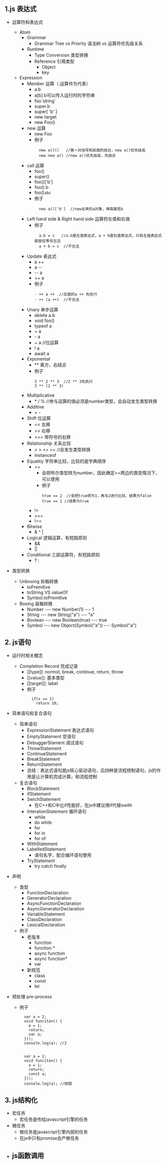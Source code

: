 ## 1.js 表达式
  - 运算符和表达式
    - Atom
      - Grammar
        - Grammar Tree vs Priority  语法树 vs 运算符优先级关系
      - Runtime
        - Type Conversion 类型转换
        - Reference 引用类型
          - Object
          - key
    - Expression
      - Member 运算（.运算作为代表）
        - a.b
        - a[b] b可以传入运行时的字符串
        - foo\`string`
        - super.b
        - super[ 'b' ]
        - new target
        - new Foo()
      - new 运算
        - new Foo
        - 例子
          ```
            new a()()   //第一对括号和前面的结合，new a()优先级高
            new new a() //new a()优先级高，先结合
          ```
      - call 运算
        - foo()
        - super()
        - foo()['b']
        - foo().b
        - foo()`abc`
        - 例子
          ```
            new a()['b']  //new出来的a对象，再取属性b
          ```
      - Left hand side & Right hand side 运算符左值和右值
        - 例子
          ```
            a.b = c   //a.b是左值表达式，a + b是右值表达式，只有左值表达式能放在等号左边
            a + b = c  //不合法
          ```
      - Update 表达式
        - a ++
        - a --
        - -- a
        - ++ a
        - 例子
          ```
          - ++ a ++  //后面的a ++ 先执行
          - ++ (a ++)  //不合法
          ```
      - Unary 单步运算
        - delete a.b
        - void foo()
        - typeof a
        - \+ a
        - \- a
        - ~ a  //位运算
        - ! a
        - await a 
      - Exponental 
        - ** 乘方，右结合
        - 例子
          ```
          3 ** 2 ** 3  //2 ** 3先执行
          3 ** (2 ** 3) 
          ```
      - Multiplicative
        - \* / % //参与运算的值必须是number类型，会自动发生类型转换
      - Additive
        - \+ -  
      - Shift 位运算
        - <<  左移
        - \>> 右移
        - \>>> 带符号的右移
      - Relationship 关系比较
        - < > <= >= //会发生类型转换 
        - instanceof
      - Equality 字符串比较，比较的是字典顺序
        - ==
          - 会把布尔类型转为number，因此确定==两边的类型情况下，可以使用
          - 例子
            ```
            true == 2  //会把true转为1，再与2进行比较，结果为false
            true == 1 //结果为true
            ```
        - !=
        - ===
        - !==
      - Bitwise
        - & ^ |
      - Logical 逻辑运算，有短路原则
        - && 
        - ||
      - Conditional 三部运算符，有短路原则
        - ? : 

  - 类型转换
    - Unboxing 拆箱转换
      - toPremitive
      - toString VS valueOf
      - Symbol.toPremitive
    - Boxing 装箱转换
      - Number  --- new Number(1) --- 1
      - String  --- new String("a")  --- "a"
      - Boolean --- new Boolean(true) --- true
      - Symbol  --- new Object(Symbol("a")) --- Symbol("a")

## 2. js语句
  - 运行时相关概念
      - Completion Record 完成记录 
        - \[[type]]: normol, break, continue, return, throw
        - \[[value]]: 基本类型
        - \[[target]]: label
        - 例子
          ```
            if(x == 1)
              return 10;
          ```
  - 简单语句和复合语句
    - 简单语句
      - ExpressionStatement 表达式语句
      - EmptyStatement 空语句
      - DebuggerStament 调试语句
      - ThrowStatement 
      - ContinueStatement
      - BreakStatement
      - ReturnStatement
      - 总结：表达式语句是js核心驱动语句，后四种是流程控制语句，js的作用是让计算机完成计算，和流程控制
    - 复合语句
      - BlockStatement  
      - ifStatement
      - SwichStatement  
        - 在C++和C中比if性能好，在js中建议用if代替swith
      - InterationStatement 循环语句
        - while
        - do while
        - for
        - for in
        - for of
      - WithStatement
      - LabelledStatement
        - 语句名字，配合循环语句使用
      - TryStatement
        - try catch finally

  - 声明
    - 类型
      - FunctionDeclaration
      - GeneratorDeclaration
      - AsyncFunctionDeclaration
      - AsyncGeneratorDeclaration
      - VariableStatement
      - ClassDeclaration
      - LexicalDeclaration
    - 例子
      - 老版本
        - function
        - function *
        - async function
        - async function*
        - var
      - 新规范
        - class
        - const 
        - let
      
  - 预处理 pre-process
    - 例子
      ```
        var a = 2;
        void funciton() {
          a = 1;
          return;
          var a;
        }();
        console.log(a); //2


        var a = 2;
        void funciton() {
          a = 1;
          return;
          const a;
        }();
        console.log(a); //抛错
      ```

## 3. js结构化
  - 宏任务
    - 宏任务是传给javascript引擎的任务
  - 微任务
    - 微任务是javascript引擎内部的任务
    - 在js中只有promise会产微任务
  - js函数调用
    - 